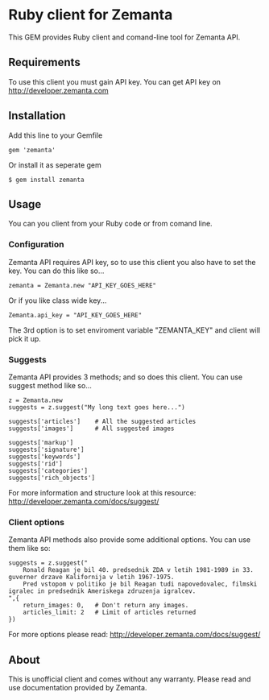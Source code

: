 # Ruby client for Zemanta

This GEM provides Ruby client and comand-line tool for Zemanta API.

## Requirements

To use this client you must gain API key. You can get API key
on http://developer.zemanta.com

## Installation

Add this line to your Gemfile
	
	gem 'zemanta'

Or install it as seperate gem

	$ gem install zemanta

## Usage

You can you client from your Ruby code or from comand line.

### Configuration

Zemanta API requires API key, so to use this client you also have to set the key. You can do this like so...

	zemanta = Zemanta.new "API_KEY_GOES_HERE"

Or if you like class wide key...

	Zemanta.api_key = "API_KEY_GOES_HERE"

The 3rd option is to set enviroment variable "ZEMANTA_KEY" and client will pick it up.

### Suggests

Zemanta API provides 3 methods; and so does this client.
You can use suggest method like so...

	z = Zemanta.new
	suggests = z.suggest("My long text goes here...")

	suggests['articles'] 	# All the suggested articles
	suggests['images'] 		# All suggested images

	suggests['markup']
	suggests['signature']
	suggests['keywords']
	suggests['rid']
	suggests['categories']
	suggests['rich_objects']

For more information and structure look at this resource:
http://developer.zemanta.com/docs/suggest/

### Client options

Zemanta API methods also provide some additional options. You can use them like so:

	suggests = z.suggest("
		Ronald Reagan je bil 40. predsednik ZDA v letih 1981-1989 in 33. guverner drzave Kalifornija v letih 1967-1975.
		Pred vstopom v politiko je bil Reagan tudi napovedovalec, filmski igralec in predsednik Ameriskega zdruzenja igralcev.
	",{
		return_images: 0,	# Don't return any images.
		articles_limit: 2 	# Limit of articles returned
	})

For more options please read:
http://developer.zemanta.com/docs/suggest/


## About

This is unofficial client and comes without any warranty. Please
read and use documentation provided by Zemanta.